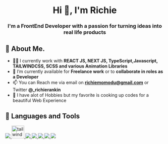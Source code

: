 <h1 align="center">Hi 👋, I'm Richie</h1>
<h3 align="center">I'm a FrontEnd Developer with a passion for turning ideas into real life products</h3>

## 🙋 About Me.


- 🙋‍♂️ I currently work with **REACT JS, NEXT JS, TypeScript,Javascript, TAILWINDCSS, SCSS and various Animation Libraries** 
- 💞️ I’m currently available for **Freelance work** or to **collaborate in roles as a Developer** 
- 📫 You can Reach me via email on **richiemomodu@gmail.com** or Twitter **@_richierankin**
- 👀 I have alot of Hobbies but my favorite is cooking up codes for a beautiful Web Experience

## 🚀 Languages and Tools
<p align="left"> 
    <!-- <a href="https://www.java.com" target="_blank"> <img src="https://img.icons8.com/color/48/000000/java-coffee-cup-logo.png"/> </a> -->
    <a href="https://reactjs.org/" target="_blank"> <img src="https://img.icons8.com/color/48/000000/react-native.png"/> </a>
    </a> <a href="https://tailwindcss.com/" target="_blank" rel="noreferrer"> <img src="https://www.vectorlogo.zone/logos/tailwindcss/tailwindcss-icon.svg" alt="tailwind" width="40" height="40"/> </a>
    <a href="https://spring.io/projects/spring-boot" target="_blank"> <img src="https://img.icons8.com/color/48/000000/spring-logo.png"/> </a> 
    <a href="https://developer.mozilla.org/en-US/docs/Web/JavaScript" target="_blank"> <img src="https://img.icons8.com/color/48/000000/javascript.png"/> </a> 
    <a href="https://www.w3.org/html/" target="_blank"> <img src="https://img.icons8.com/color/48/000000/html-5.png"/> </a> 
    <a href="https://www.w3schools.com/css/" target="_blank"> <img src="https://img.icons8.com/color/48/000000/css3.png"/> </a> 
    <a href="https://getbootstrap.com" target="_blank"> <img src="https://img.icons8.com/color/48/000000/bootstrap.png"/> </a> 
    
    
    
<!---
RichieTheDev/RichieTheDev is a ✨ special ✨ repository because its `README.md` (this file) appears on your GitHub profile.
You can click the Preview link to take a look at your changes.
--->
